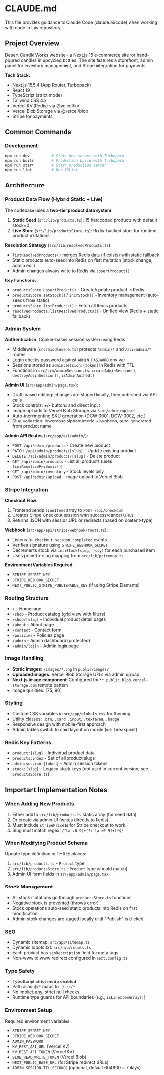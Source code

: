 # CLAUDE.md

This file provides guidance to Claude Code (claude.ai/code) when working with code in this repository.

## Project Overview

Desert Candle Works website - a Next.js 15 e-commerce site for hand-poured candles in upcycled bottles. The site features a storefront, admin panel for inventory management, and Stripe integration for payments.

**Tech Stack:**
- Next.js 15.5.4 (App Router, Turbopack)
- React 19
- TypeScript (strict mode)
- Tailwind CSS 4.x
- Vercel KV (Redis) via @vercel/kv
- Vercel Blob Storage via @vercel/blob
- Stripe for payments

## Common Commands

### Development
```bash
npm run dev          # Start dev server with Turbopack
npm run build        # Production build with Turbopack
npm run start        # Start production server
npm run lint         # Run ESLint
```

## Architecture

### Product Data Flow (Hybrid Static + Live)

The codebase uses a **two-tier product data system**:

1. **Static Seed** (`src/lib/products.ts`): 15 hardcoded products with default stock=0
2. **Live Store** (`src/lib/productsStore.ts`): Redis-backed store for runtime product mutations

**Resolution Strategy** (`src/lib/resolvedProducts.ts`):
- `listResolvedProducts()` merges Redis data (if exists) with static fallback
- Static products auto-seed into Redis on first mutation (stock change, admin edit)
- Admin changes always write to Redis via `upsertProduct()`

**Key Functions:**
- `productsStore.upsertProduct()` - Create/update product in Redis
- `productsStore.setStock()` / `incrStock()` - Inventory management (auto-seeds from static)
- `productsStore.listProducts()` - Fetch all Redis products
- `resolvedProducts.listResolvedProducts()` - Unified view (Redis + static fallback)

### Admin System

**Authentication**: Cookie-based session system using Redis
- Middleware (`src/middleware.ts`) protects `/admin/*` and `/api/admin/*` routes
- Login checks password against `ADMIN_PASSWORD` env var
- Sessions stored as `admin:session:{token}` in Redis with TTL
- Functions in `src/lib/adminSession.ts`: `createAdminSession()`, `destroyAdminSession()`, `isAdminAuthed()`

**Admin UI** (`src/app/admin/page.tsx`):
- Draft-based editing: changes are staged locally, then published via API calls
- Stock controls: +/- buttons and direct input
- Image uploads to Vercel Blob Storage via `/api/admin/upload`
- Auto-incrementing SKU generation (DCW-0001, DCW-0002, etc.)
- Slug validation: lowercase alphanumeric + hyphens, auto-generated from product name

**Admin API Routes** (`src/app/api/admin/`):
- `POST /api/admin/products` - Create new product
- `PATCH /api/admin/products/[slug]` - Update existing product
- `DELETE /api/admin/products/[slug]` - Delete product
- `GET /api/admin/products` - List all products (uses `listResolvedProducts()`)
- `GET /api/admin/inventory` - Stock levels only
- `POST /api/admin/upload` - Image upload to Vercel Blob

### Stripe Integration

**Checkout Flow**:
1. Frontend sends `lineItems` array to `POST /api/checkout`
2. Creates Stripe Checkout session with success/cancel URLs
3. Returns JSON with session URL or redirects (based on content-type)

**Webhook** (`src/app/api/stripe/webhook/route.ts`):
- Listens for `checkout.session.completed` events
- Verifies signature using `STRIPE_WEBHOOK_SECRET`
- Decrements stock via `incrStock(slug, -qty)` for each purchased item
- Uses price-to-slug mapping from `src/lib/pricemap.ts`

**Environment Variables Required**:
- `STRIPE_SECRET_KEY`
- `STRIPE_WEBHOOK_SECRET`
- `NEXT_PUBLIC_STRIPE_PUBLISHABLE_KEY` (if using Stripe Elements)

### Routing Structure

- `/` - Homepage
- `/shop` - Product catalog (grid view with filters)
- `/shop/[slug]` - Individual product detail pages
- `/about` - About page
- `/contact` - Contact form
- `/policies` - Policies page
- `/admin` - Admin dashboard (protected)
- `/admin/login` - Admin login page

### Image Handling

- **Static images**: `/images/*.png` in `public/images/`
- **Uploaded images**: Vercel Blob Storage URLs via admin upload
- **Next.js Image component**: Configured for `**.public.blob.vercel-storage.com` remote pattern
- Image qualities: [75, 90]

### Styling

- Custom CSS variables in `src/app/globals.css` for theming
- Utility classes: `.btn`, `.card`, `.input`, `.textarea`, `.badge`
- Responsive design with mobile-first approach
- Admin tables switch to card layout on mobile (`md:` breakpoint)

### Redis Key Patterns

- `product:{slug}` - Individual product data
- `products:index` - Set of all product slugs
- `admin:session:{token}` - Admin session tokens
- `stock:{slug}` - Legacy stock keys (not used in current version, see `productsStore.ts`)

## Important Implementation Notes

### When Adding New Products

1. Either add to `src/lib/products.ts` static array (for seed data)
2. Or create via admin UI (writes directly to Redis)
3. Must include `stripePriceId` for Stripe checkout to work
4. Slug must match regex: `/^[a-z0-9]+(?:-[a-z0-9]+)*$/`

### When Modifying Product Schema

Update type definition in THREE places:
1. `src/lib/products.ts` - `Product` type
2. `src/lib/productsStore.ts` - `Product` type (should match)
3. Admin UI form fields in `src/app/admin/page.tsx`

### Stock Management

- All stock mutations go through `productsStore.ts` functions
- Negative stock is prevented (throws error)
- Stock operations auto-seed static products into Redis on first modification
- Admin stock changes are staged locally until "Publish" is clicked

### SEO

- Dynamic sitemap: `src/app/sitemap.ts`
- Dynamic robots.txt: `src/app/robots.ts`
- Each product has `seoDescription` field for meta tags
- Non-www to www redirect configured in `next.config.ts`

### Type Safety

- TypeScript strict mode enabled
- Path alias: `@/*` maps to `./src/*`
- No implicit any, strict null checks
- Runtime type guards for API boundaries (e.g., `isLineItemArray()`)

### Environment Setup

Required environment variables:
- `STRIPE_SECRET_KEY`
- `STRIPE_WEBHOOK_SECRET`
- `ADMIN_PASSWORD`
- `KV_REST_API_URL` (Vercel KV)
- `KV_REST_API_TOKEN` (Vercel KV)
- `BLOB_READ_WRITE_TOKEN` (Vercel Blob)
- `NEXT_PUBLIC_BASE_URL` (for Stripe redirect URLs)
- `ADMIN_SESSION_TTL_SECONDS` (optional, default 604800 = 7 days)
